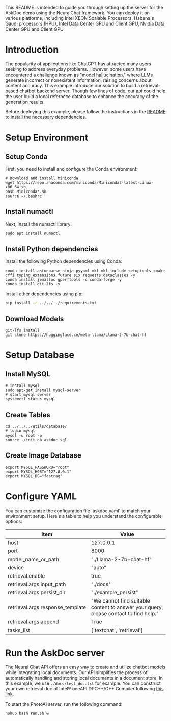 This README is intended to guide you through setting up the server for the AskDoc demo using the NeuralChat framework. You can deploy it on various platforms, including Intel XEON Scalable Processors, Habana's Gaudi processors (HPU), Intel Data Center GPU and Client GPU, Nvidia Data Center GPU and Client GPU.

# Introduction
The popularity of applications like ChatGPT has attracted many users seeking to address everyday problems. However, some users have encountered a challenge known as "model hallucination," where LLMs generate incorrect or nonexistent information, raising concerns about content accuracy. This example introduce our solution to build a retrieval-based chatbot backend server. Though few lines of code, our api could help the user build a local refernece database to enhance the accuracy of the generation results.

Before deploying this example, please follow the instructions in the [README](../../README.md) to install the necessary dependencies.

# Setup Environment

## Setup Conda

First, you need to install and configure the Conda environment:

```shell
# Download and install Miniconda
wget https://repo.anaconda.com/miniconda/Miniconda3-latest-Linux-x86_64.sh
bash Miniconda*.sh
source ~/.bashrc
```

## Install numactl

Next, install the numactl library:

```shell
sudo apt install numactl
```

## Install Python dependencies

Install the following Python dependencies using Conda:

```shell
conda install astunparse ninja pyyaml mkl mkl-include setuptools cmake cffi typing_extensions future six requests dataclasses -y
conda install jemalloc gperftools -c conda-forge -y
conda install git-lfs -y
```

Install other dependencies using pip:

```bash
pip install -r ../../../requirements.txt
```


## Download Models
```shell
git-lfs install
git clone https://huggingface.co/meta-llama/Llama-2-7b-chat-hf
```

# Setup Database
## Install MySQL
```shell
# install mysql
sudo apt-get install mysql-server
# start mysql server
systemctl status mysql
```

## Create Tables
```shell
cd ../../../utils/database/
# login mysql
mysql -u root -p
source ./init_db_askdoc.sql
```

## Create Image Database
```shell
export MYSQL_PASSWORD="root"
export MYSQL_HOST="127.0.0.1"
export MYSQL_DB="fastrag"
```

# Configure YAML

You can customize the configuration file 'askdoc.yaml' to match your environment setup. Here's a table to help you understand the configurable options:

|  Item                             | Value                                  |
| --------------------------------- | ---------------------------------------|
| host                              | 127.0.0.1                              |
| port                              | 8000                                   |
| model_name_or_path                | "./Llama-2-7b-chat-hf"                 |
| device                            | "auto"                                 |
| retrieval.enable                  | true                                   |
| retrieval.args.input_path         | "./docs"                               |
| retrieval.args.persist_dir        | "./example_persist"                    |
| retrieval.args.response_template  | "We cannot find suitable content to answer your query, please contact to find help."    |
| retrieval.args.append             | True        |
| tasks_list                        | ['textchat', 'retrieval']              |


# Run the AskDoc server
The Neural Chat API offers an easy way to create and utilize chatbot models while integrating local documents. Our API simplifies the process of automatically handling and storing local documents in a document store. In this example, we use `./docs/test_doc.txt` for example. You can construct your own retrieval doc of Intel® oneAPI DPC++/C++ Compiler following [this link](https://www.intel.com/content/www/us/en/docs/dpcpp-cpp-compiler/developer-guide-reference/2023-2/overview.html).


To start the PhotoAI server, run the following command:

```shell
nohup bash run.sh &
```

